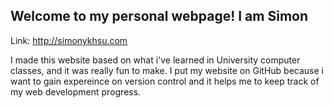 ## Welcome to my personal webpage! I am Simon
Link: http://simonykhsu.com

I made this website based on what i've learned in University computer classes, and it was really fun to make.
I put my website on GitHub because i want to gain expereince on version control and it helps me to keep track of my web development progress.

